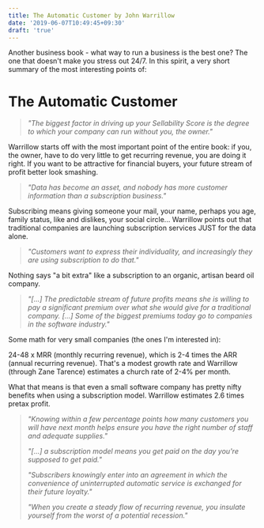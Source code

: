 ```yaml
---
title: The Automatic Customer by John Warrillow
date: '2019-06-07T10:49:45+09:30'
draft: 'true'
---
```

Another business book - what way to run a business is the best one? The one that doesn't make you stress out 24/7. In this spirit, a very short summary of the most interesting points of:

# The Automatic Customer

> _"The biggest factor in driving up your Sellability Score is the degree to which your company can run without you, the owner."_

Warrillow starts off with the most important point of the entire book: if you, the owner, have to do very little to get recurring revenue, you are doing it right. If you want to be attractive for financial buyers, your future stream of profit better look smashing.

> _"Data has become an asset, and nobody has more customer information than a subscription business."_

Subscribing means giving someone your mail, your name, perhaps you age, family status, like and dislikes, your social circle... Warrillow points out that traditional companies are launching subscription services JUST for the data alone.

> _"Customers want to express their individuality, and increasingly they are using subscription to do that."_

Nothing says "a bit extra" like a subscription to an organic, artisan beard oil company.

> _"\[...] The predictable stream of future profits means she is willing to pay a significant premium over what she would give for a traditional company. \[...] Some of the biggest premiums today go to companies in the software industry."_

Some math for very small companies (the ones I'm interested in):

24-48 x MRR (monthly recurring revenue), which is 2-4 times the ARR (annual recurring revenue). That's a modest growth rate and Warrillow (through Zane Tarence) estimates a church rate of 2-4% per month.

What that means is that even a small software company has pretty nifty benefits when using a subscription model. Warrillow estimates 2.6 times pretax profit.

> _"Knowing within a few  percentage points how many customers you will have next month helps ensure you have the right number of staff and adequate supplies."_
>
> _"\[...] a subscription model means you get paid on the day you're supposed to get paid."_
>
> _"Subscribers knowingly enter into an agreement in which the convenience of uninterrupted automatic service is exchanged for their future loyalty."_
>
> _"When you create a steady flow of recurring revenue, you insulate yourself from the worst of a potential recession."_



>
